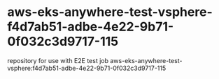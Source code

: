 # aws-eks-anywhere-test-vsphere-f4d7ab51-adbe-4e22-9b71-0f032c3d9717-115
repository for use with E2E test job aws-eks-anywhere-test-vsphere:f4d7ab51-adbe-4e22-9b71-0f032c3d9717-115
